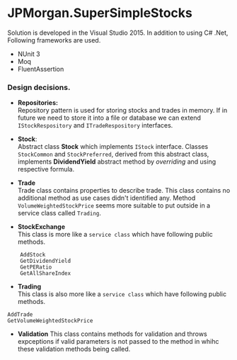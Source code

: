 
# JPMorgan.SuperSimpleStocks

Solution is developed in the Visual Studio 2015. 
In addition to using C# .Net, Following frameworks are used.

* NUnit 3
* Moq
* FluentAssertion

### Design decisions.


* **Repositories:**<br />
	Repository pattern is used for storing stocks and trades in memory. If in future we need to store it into a file or database we can extend `IStockRespository` and `ITradeRespository` interfaces.

* **Stock**:<br />
	Abstract class **Stock** which implements `IStock` interface. Classes `StockCommon` and `StockPreferred`, derived from this abstract class, implements **DividendYield** abstract method by *overriding* and using respective formula.
    
* **Trade**<br />
	Trade class contains properties to describe trade. This class contains no additional method as use cases didn't identified any. Method `VolumeWeightedStockPrice` seems more suitable to put outside in a service class called `Trading`.
    
* **StockExchange** <br />
	This class is more like a `service class` which have following public methods.
```
	AddStock
	GetDividendYield
	GetPERatio
	GetAllShareIndex
```
* **Trading**<br />
	This class is also more like a `service class` which have following public methods.
```
AddTrade
GetVolumeWeightedStockPrice
```
* **Validation**
	This class contains methods for validation and throws expceptions if valid parameters is not passed to the method in whihc these validation methods being called.
